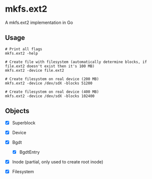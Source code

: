 # mkfs.ext2
A mkfs.ext2 implementation in Go

## Usage
```
# Print all flags
mkfs.ext2 -help

# Create file with filesystem (automatically determine blocks, if file.ext2 doesn't exist then it's 100 MB)
mkfs.ext2 -device file.ext2

# Create filesystem on real device (200 MB)
mkfs.ext2 -device /dev/sdX -blocks 51200

# Create filesystem on real device (400 MB)
mkfs.ext2 -device /dev/sdX -blocks 102400
```

## Objects
- [x] Superblock
- [x] Device
- [x] Bgdt
  - [x] BgdtEntry
- [x] Inode (partial, only used to create root inode)
- [x] Filesystem

